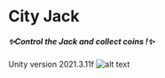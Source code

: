 # City Jack
##### ✨Control the Jack and collect coins !✨
Unity version 2021.3.11f
![alt text](https://i.imgur.com/QwYvmGh.gif)
